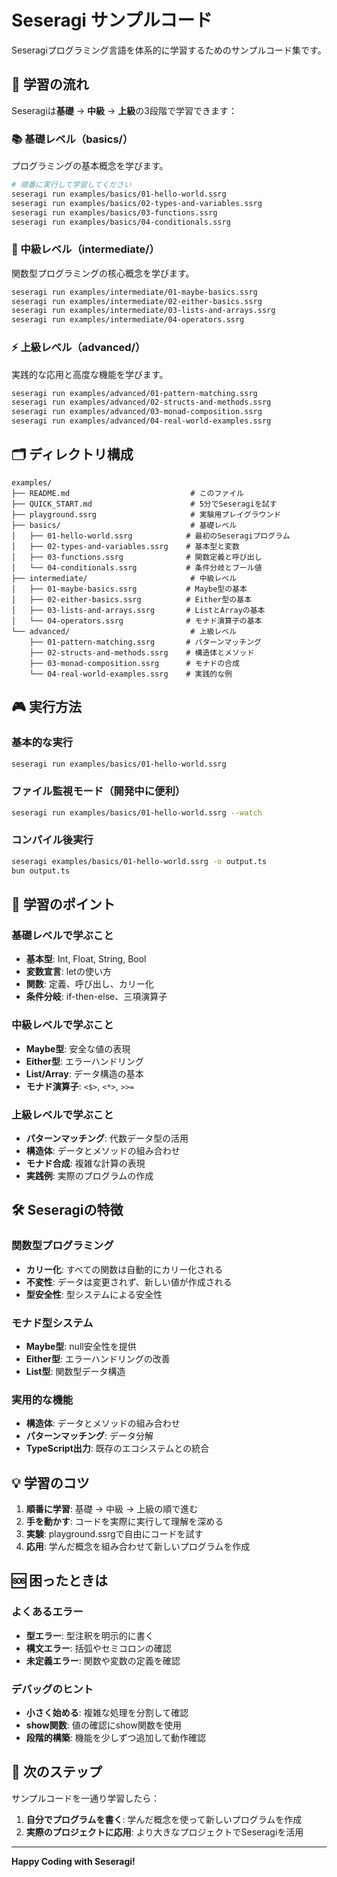 # Seseragi サンプルコード

Seseragiプログラミング言語を体系的に学習するためのサンプルコード集です。

## 🎯 学習の流れ

Seseragiは**基礎** → **中級** → **上級**の3段階で学習できます：

### 📚 基礎レベル（basics/）
プログラミングの基本概念を学びます。

```bash
# 順番に実行して学習してください
seseragi run examples/basics/01-hello-world.ssrg
seseragi run examples/basics/02-types-and-variables.ssrg
seseragi run examples/basics/03-functions.ssrg
seseragi run examples/basics/04-conditionals.ssrg
```

### 🚀 中級レベル（intermediate/）
関数型プログラミングの核心概念を学びます。

```bash
seseragi run examples/intermediate/01-maybe-basics.ssrg
seseragi run examples/intermediate/02-either-basics.ssrg
seseragi run examples/intermediate/03-lists-and-arrays.ssrg
seseragi run examples/intermediate/04-operators.ssrg
```

### ⚡ 上級レベル（advanced/）
実践的な応用と高度な機能を学びます。

```bash
seseragi run examples/advanced/01-pattern-matching.ssrg
seseragi run examples/advanced/02-structs-and-methods.ssrg
seseragi run examples/advanced/03-monad-composition.ssrg
seseragi run examples/advanced/04-real-world-examples.ssrg
```

## 🗂️ ディレクトリ構成

```
examples/
├── README.md                           # このファイル
├── QUICK_START.md                      # 5分でSeseragiを試す
├── playground.ssrg                     # 実験用プレイグラウンド
├── basics/                             # 基礎レベル
│   ├── 01-hello-world.ssrg            # 最初のSeseragiプログラム
│   ├── 02-types-and-variables.ssrg    # 基本型と変数
│   ├── 03-functions.ssrg              # 関数定義と呼び出し
│   └── 04-conditionals.ssrg           # 条件分岐とブール値
├── intermediate/                       # 中級レベル
│   ├── 01-maybe-basics.ssrg           # Maybe型の基本
│   ├── 02-either-basics.ssrg          # Either型の基本
│   ├── 03-lists-and-arrays.ssrg       # ListとArrayの基本
│   └── 04-operators.ssrg              # モナド演算子の基本
└── advanced/                           # 上級レベル
    ├── 01-pattern-matching.ssrg       # パターンマッチング
    ├── 02-structs-and-methods.ssrg    # 構造体とメソッド
    ├── 03-monad-composition.ssrg      # モナドの合成
    └── 04-real-world-examples.ssrg    # 実践的な例
```

## 🎮 実行方法

### 基本的な実行
```bash
seseragi run examples/basics/01-hello-world.ssrg
```

### ファイル監視モード（開発中に便利）
```bash
seseragi run examples/basics/01-hello-world.ssrg --watch
```

### コンパイル後実行
```bash
seseragi examples/basics/01-hello-world.ssrg -o output.ts
bun output.ts
```

## 📖 学習のポイント

### 基礎レベルで学ぶこと
- **基本型**: Int, Float, String, Bool
- **変数宣言**: letの使い方
- **関数**: 定義、呼び出し、カリー化
- **条件分岐**: if-then-else、三項演算子

### 中級レベルで学ぶこと
- **Maybe型**: 安全な値の表現
- **Either型**: エラーハンドリング
- **List/Array**: データ構造の基本
- **モナド演算子**: `<$>`, `<*>`, `>>=`

### 上級レベルで学ぶこと
- **パターンマッチング**: 代数データ型の活用
- **構造体**: データとメソッドの組み合わせ
- **モナド合成**: 複雑な計算の表現
- **実践例**: 実際のプログラムの作成

## 🛠️ Seseragiの特徴

### 関数型プログラミング
- **カリー化**: すべての関数は自動的にカリー化される
- **不変性**: データは変更されず、新しい値が作成される
- **型安全性**: 型システムによる安全性

### モナド型システム
- **Maybe型**: null安全性を提供
- **Either型**: エラーハンドリングの改善
- **List型**: 関数型データ構造

### 実用的な機能
- **構造体**: データとメソッドの組み合わせ
- **パターンマッチング**: データ分解
- **TypeScript出力**: 既存のエコシステムとの統合

## 💡 学習のコツ

1. **順番に学習**: 基礎 → 中級 → 上級の順で進む
2. **手を動かす**: コードを実際に実行して理解を深める
3. **実験**: playground.ssrgで自由にコードを試す
4. **応用**: 学んだ概念を組み合わせて新しいプログラムを作成

## 🆘 困ったときは

### よくあるエラー
- **型エラー**: 型注釈を明示的に書く
- **構文エラー**: 括弧やセミコロンの確認
- **未定義エラー**: 関数や変数の定義を確認

### デバッグのヒント
- **小さく始める**: 複雑な処理を分割して確認
- **show関数**: 値の確認にshow関数を使用
- **段階的構築**: 機能を少しずつ追加して動作確認

## 🚀 次のステップ

サンプルコードを一通り学習したら：

1. **自分でプログラムを書く**: 学んだ概念を使って新しいプログラムを作成
2. **実際のプロジェクトに応用**: より大きなプロジェクトでSeseragiを活用

---

**Happy Coding with Seseragi!**